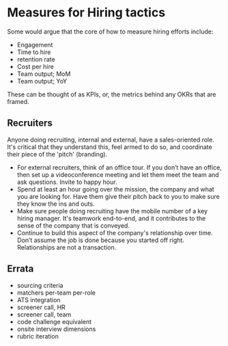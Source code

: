 # Measures for Hiring tactics

Some would argue that the core of how to measure hiring efforts include:

* Engagement 
* Time to hire 
* retention rate
* Cost per hire
* Team output; MoM
* Team output; YoY

These can be thought of as KPIs, or, the metrics behind any OKRs that are framed.

## Recruiters

Anyone doing recruiting, internal and external, have a sales-oriented role.  It's critical that they understand this, feel armed to do so, and coordinate their piece of the 'pitch' (branding).

* For external recruiters, think of an office tour. If you don’t have an office, then set up a videoconference meeting and let them meet the team and ask questions. Invite to happy hour.
* Spend at least an hour going over the mission, the company and what you are looking for.  Have them give their pitch back to you to make sure they know the ins and outs.
* Make sure people doing recruiting have the mobile number of a key hiring manager.  It's teamwork end-to-end, and it contributes to the sense of the company that is conveyed.
* Continue to build this aspect of the company's relationship over time.  Don’t assume the job is done because you started off right. Relationships are not a transaction.


## Errata

* sourcing criteria
* matchers per-team per-role
* ATS integration
* screener call, HR
* screener call, team
* code challenge equivalent
* onsite interview dimensions 
* rubric iteration
